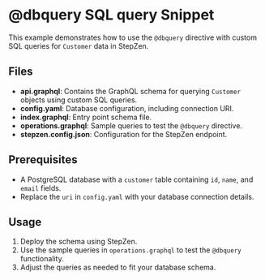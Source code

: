 # @dbquery SQL query Snippet

This example demonstrates how to use the `@dbquery` directive with custom SQL queries for `Customer` data in StepZen.

## Files

- **api.graphql**: Contains the GraphQL schema for querying `Customer` objects using custom SQL queries.
- **config.yaml**: Database configuration, including connection URI.
- **index.graphql**: Entry point schema file.
- **operations.graphql**: Sample queries to test the `@dbquery` directive.
- **stepzen.config.json**: Configuration for the StepZen endpoint.

## Prerequisites

- A PostgreSQL database with a `customer` table containing `id`, `name`, and `email` fields.
- Replace the `uri` in `config.yaml` with your database connection details.

## Usage

1. Deploy the schema using StepZen.
2. Use the sample queries in `operations.graphql` to test the `@dbquery` functionality.
3. Adjust the queries as needed to fit your database schema.
